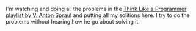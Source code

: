 I'm watching and doing all the problems in the [Think Like a Programmer playlist by V. Anton Spraul](https://www.youtube.com/playlist?list=PLKQ5LYb497AZIZe9dBWy8GwLluVaMQVj0) and putting all my solitions here. I try to do the problems without hearing how he go about solving it.
